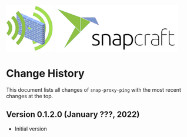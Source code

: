 ![ProxyPing-Logo](doc/proxy_ping_logo_128x128.png)
![ProxyPing-Logo](doc/snapcraft-logo-128x128.png)

# Change History 

This document lists all changes of `snap-proxy-ping` with the most recent changes at the top.

## Version 0.1.2.0 (January ???, 2022)

* Initial version 

